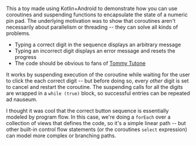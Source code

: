 This a toy made using Kotlin+Android to demonstrate how you can use coroutines and suspending functions to encapsulate the state of a numeric pin pad. The underlying motivation was to show that coroutines aren't necessarily about parallelism or threading -- they can solve all kinds of problems.

- Typing a correct digit in the sequence displays an arbitrary message
- Typing an incorrect digit displays an error message and resets the progress
- The code should be obvious to fans of [Tommy Tutone](https://www.youtube.com/watch?v=6WTdTwcmxyo)

It works by suspending execution of the coroutine while waiting for the user to click the each correct digit -- but before doing so, every *other* digit is set to cancel and restart the coroutine. The suspending calls for all the digits are wrapped in a `while (true)` block, so successful entries can be repeated ad nauseum.

I thought it was cool that the correct button sequence is essentially modeled by program flow. In this case, we're doing a `forEach` over a collection of views that defines the code, so it's a simple linear path -- but other built-in control flow statements (or the coroutines `select` expression) can model more complex or branching paths.
